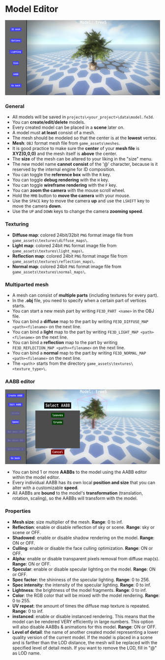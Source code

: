 # Model Editor
![model](../images/model_editor.png)
### General
- All models will be saved in `projects\<your_project>\data\model.fe3d`.
- You can **create/edit/delete** models.
- Every created model can be placed in a **scene** later on.
- A model must **at least** consist of a mesh.
- The mesh should be modeled so that the center is at the **lowest** vertex.
- **Mesh**: `OBJ` format mesh file from `game_assets\meshes`.
- It is good practice to make sure the **center** of your **mesh file** is **XYZ(0,0,0)** and the mesh itself is **above** the center.
- The **size** of the mesh can be altered to your liking in the "size" menu.
- The new model name **cannot consist** of the '@' character, because is it reserved by the internal engine for ID composition.
- You can toggle the **reference box** with the `R` key.
- You can toggle **debug rendering** with the `H` key.
- You can toggle **wireframe rendering** with the `F` key.
- You can **zoom the camera** with the mouse scroll wheel.
- Hold the `MMB` button to **move the camera** with your mouse.
- Use the `SPACE` key to move the camera **up** and use the `LSHIFT` key to move the camera **down**.
- Use the `UP` and `DOWN` keys to change the camera **zooming speed**.
### Texturing
- **Diffuse map**: colored 24bit/32bit `PNG` format image file from `game_assets\textures\diffuse_maps\`.
- **Light map**: colored 24bit `PNG` format image file from `game_assets\textures\light_maps\`.
- **Reflection map**: colored 24bit `PNG` format image file from `game_assets\textures\reflection_maps\`.
- **Normal map**: colored 24bit `PNG` format image file from `game_assets\textures\normal_maps\`.
### Multiparted mesh
- A mesh can consist of **multiple parts** (including textures for every part).
- In the **.obj** file, you need to specify when a certain part of vertices starts.
- You can start a new mesh part by writing `FE3D_PART <name>` in the OBJ file.
- You can bind a **diffuse** map to the part by writing `FE3D_DIFFUSE_MAP <path><filename>` on the next line.
- You can bind a **light** map to the part by writing `FE3D_LIGHT_MAP <path><filename>` on the next line.
- You can bind a **reflection** map to the part by writing `FE3D_REFLECTION_MAP <path><filename>` on the next line.
- You can bind a **normal** map to the part by writing `FE3D_NORMAL_MAP <path><filename>` on the next line.
- The `<path`> starts from the directory `game_assets\textures\<texture_type>\`.
### AABB editor
![aabb](../images/aabb_editor.png)
- You can bind 1 or more **AABBs** to the model using the AABB editor within the model editor.
- Every individual AABB has its own local **position and size** that you can alter with a customizable **speed**.
- All AABBs are **bound** to the model's **transformation** (translation, rotation, scaling), so the AABBs will transform with the model.
### Properties
- **Mesh size**: size multiplier of the mesh. **Range**: 0 to inf.
- **Reflection**: enable or disable reflection of sky or scene. **Range**: sky or scene or OFF.
- **Shadowed**: enable or disable shadow rendering on the model. **Range**: ON or OFF.
- **Culling**: enable or disable the face culling optimization. **Range**: ON or OFF.
- **Alpha**: enable or disable transparent pixels removal from diffuse map(s). **Range**: ON or OFF.
- **Specular**: enable or disable specular lighting on the model. **Range**: ON or OFF.
- **Spec factor**: the shininess of the specular lighting. **Range**: 0 to 256.
- **Spec intensity**: the intensity of the specular lighting. **Range**: 0 to inf.
- **Lightness**: the brightness of the model fragments. **Range**: 0 to inf.
- **Color**: the RGB color that will be mixed with the model rendering. **Range**: 0 to 255.
- **UV repeat**: the amount of times the diffuse map texture is repeated. **Range**: 0 to inf.
- **instanced**: enable or disable instanced rendering. This means that the model can be rendered VERY efficiently in large numbers. This option will also disable AABBs & animations for this model. **Range**: ON or OFF.
- **Level of detail**: the name of another created model representing a lower quality version of the current model. If the model is placed in a scene and is farther than the LOD distance, the mesh will be replaced with the specified level of detail mesh. If you want to remove the LOD, fill in "@" as LOD name.
